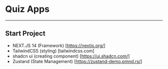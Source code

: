 # Quiz Apps

---

## Start Project

- NEXT.JS 14 (Framework) [https://nextjs.org/]
- TailwindCSS (styling) [tailwindcss.com]
- shadcn ui (creating component) [https://ui.shadcn.com/]
- Zustand (State Management) [https://zustand-demo.pmnd.rs/]
